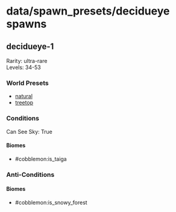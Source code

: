 # data/spawn_presets/decidueye spawns  
  
## decidueye-1  
Rarity: ultra-rare  
Levels: 34-53  
  
### World Presets  
* [natural](/data/world_presets/natural.md)  
* [treetop](/data/world_presets/treetop.md)  
  
### Conditions  
Can See Sky: True  
  
#### Biomes  
  * #cobblemon:is_taiga
  
  
### Anti-Conditions  
  
#### Biomes  
  * #cobblemon:is_snowy_forest
  
